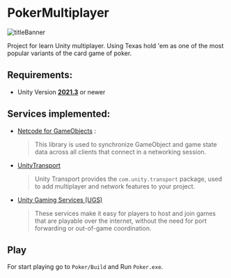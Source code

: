 # **PokerMultiplayer**
![titleBanner](https://github.com/twink76/PokerMultiplayer/blob/main/PokerTite.png?raw=true)

Project for learn Unity multiplayer. Using Texas hold 'em as one of the most popular variants of the card game of poker.
<br>
## **Requirements**:
 - Unity Version [**2021.3**](https://unity3d.com/get-unity/download) or newer

## **Services implemented:**
  * [Netcode for GameObjects](https://unity.com/products/netcode) :
    >This library is used to synchronize GameObject and game state data across all clients that connect in a networking session.
  * [UnityTransport](https://docs-multiplayer.unity3d.com/transport/current/about/index.html)
    >Unity Transport provides the `com.unity.transport` package, used to add multiplayer and network features to your project.
  * [Unity Gaming Services (UGS)](https://unity.com/solutions/gaming-services)
    >These services make it easy for players to host and join games that are playable over the internet, without the need for port forwarding or out-of-game coordination.
## **Play**
For start playing go to `Poker/Build` and Run `Poker.exe`.